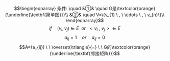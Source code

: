 $$\begin{eqnarray}
条件: \quad
&①& \quad G是\textcolor{orange}{\underline{\textbf{简单图}}}\\
&②& \quad V=\{v_{1}  \ , \ \cdots \ , \ v_{n}\}\\
\end{eqnarray}$$
$$if \quad (v_{i},v_{j}) \in E \ \ or\ \ <v_{i} \ , \ v_{j}>\in E$$
$$a_{ij}=1 \quad or \quad a_{ij}=0$$
$$A=(a_{ij})  \ \  \overset{\triangle}{=} \ \ G的\textcolor{orange}{\underline{\textbf{邻接矩阵}}}$$